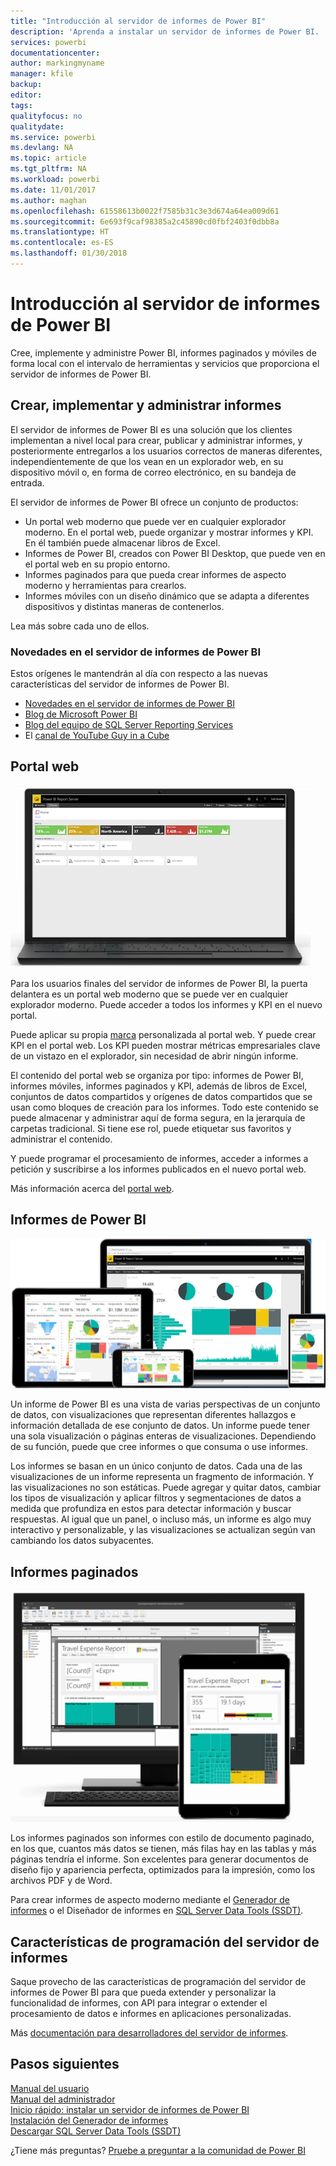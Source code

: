```yaml
---
title: "Introducción al servidor de informes de Power BI"
description: 'Aprenda a instalar un servidor de informes de Power BI. '
services: powerbi
documentationcenter: 
author: markingmyname
manager: kfile
backup: 
editor: 
tags: 
qualityfocus: no
qualitydate: 
ms.service: powerbi
ms.devlang: NA
ms.topic: article
ms.tgt_pltfrm: NA
ms.workload: powerbi
ms.date: 11/01/2017
ms.author: maghan
ms.openlocfilehash: 61558613b0022f7585b31c3e3d674a64ea009d61
ms.sourcegitcommit: 6e693f9caf98385a2c45890cd0fbf2403f0dbb8a
ms.translationtype: HT
ms.contentlocale: es-ES
ms.lasthandoff: 01/30/2018
---
```

# <a name="get-started-with-power-bi-report-server"></a>Introducción al servidor de informes de Power BI
Cree, implemente y administre Power BI, informes paginados y móviles de forma local con el intervalo de herramientas y servicios que proporciona el servidor de informes de Power BI.

## <a name="create-deploy-and-manage-reports"></a>Crear, implementar y administrar informes
El servidor de informes de Power BI es una solución que los clientes implementan a nivel local para crear, publicar y administrar informes, y posteriormente entregarlos a los usuarios correctos de maneras diferentes, independientemente de que los vean en un explorador web, en su dispositivo móvil o, en forma de correo electrónico, en su bandeja de entrada.

El servidor de informes de Power BI ofrece un conjunto de productos:

* Un portal web moderno que puede ver en cualquier explorador moderno. En el portal web, puede organizar y mostrar informes y KPI. En él también puede almacenar libros de Excel.
* Informes de Power BI, creados con Power BI Desktop, que puede ven en el portal web en su propio entorno.
* Informes paginados para que pueda crear informes de aspecto moderno y herramientas para crearlos.
* Informes móviles con un diseño dinámico que se adapta a diferentes dispositivos y distintas maneras de contenerlos.

Lea más sobre cada uno de ellos.

### <a name="whats-new-in-power-bi-report-server"></a>Novedades en el servidor de informes de Power BI
Estos orígenes le mantendrán al día con respecto a las nuevas características del servidor de informes de Power BI.

* [Novedades en el servidor de informes de Power BI](whats-new.md)
* [Blog de Microsoft Power BI](https://powerbi.microsoft.com/blog/)
* [Blog del equipo de SQL Server Reporting Services](https://blogs.msdn.microsoft.com/sqlrsteamblog/)
* El [canal de YouTube Guy in a Cube](https://aka.ms/guyinacube)

## <a name="web-portal"></a>Portal web
![](media/get-started/web-portal.png)

Para los usuarios finales del servidor de informes de Power BI, la puerta delantera es un portal web moderno que se puede ver en cualquier explorador moderno. Puede acceder a todos los informes y KPI en el nuevo portal.

Puede aplicar su propia [marca](https://docs.microsoft.com/sql/reporting-services/branding-the-web-portal) personalizada al portal web. Y puede crear KPI en el portal web. Los KPI pueden mostrar métricas empresariales clave de un vistazo en el explorador, sin necesidad de abrir ningún informe.

El contenido del portal web se organiza por tipo: informes de Power BI, informes móviles, informes paginados y KPI, además de libros de Excel, conjuntos de datos compartidos y orígenes de datos compartidos que se usan como bloques de creación para los informes. Todo este contenido se puede almacenar y administrar aquí de forma segura, en la jerarquía de carpetas tradicional. Si tiene ese rol, puede etiquetar sus favoritos y administrar el contenido.

Y puede programar el procesamiento de informes, acceder a informes a petición y suscribirse a los informes publicados en el nuevo portal web.

Más información acerca del [portal web](https://docs.microsoft.com/sql/reporting-services/web-portal-ssrs-native-mode).

## <a name="power-bi-reports"></a>Informes de Power BI
![](media/get-started/powerbi-reports.png)

Un informe de Power BI es una vista de varias perspectivas de un conjunto de datos, con visualizaciones que representan diferentes hallazgos e información detallada de ese conjunto de datos.  Un informe puede tener una sola visualización o páginas enteras de visualizaciones. Dependiendo de su función, puede que cree informes o que consuma o use informes.

Los informes se basan en un único conjunto de datos. Cada una de las visualizaciones de un informe representa un fragmento de información. Y las visualizaciones no son estáticas. Puede agregar y quitar datos, cambiar los tipos de visualización y aplicar filtros y segmentaciones de datos a medida que profundiza en estos para detectar información y buscar respuestas. Al igual que un panel, o incluso más, un informe es algo muy interactivo y personalizable, y las visualizaciones se actualizan según van cambiando los datos subyacentes.

## <a name="paginated-reports"></a>Informes paginados
![](media/get-started/paginated-reports.png)

Los informes paginados son informes con estilo de documento paginado, en los que, cuantos más datos se tienen, más filas hay en las tablas y más páginas tendría el informe. Son excelentes para generar documentos de diseño fijo y apariencia perfecta, optimizados para la impresión, como los archivos PDF y de Word.

Para crear informes de aspecto moderno mediante el [Generador de informes](https://docs.microsoft.com/sql/reporting-services/report-builder/report-builder-in-sql-server-2016) o el Diseñador de informes en [SQL Server Data Tools (SSDT)](https://docs.microsoft.com/sql/reporting-services/tools/reporting-services-in-sql-server-data-tools-ssdt).

## <a name="report-server-programming-features"></a>Características de programación del servidor de informes
Saque provecho de las características de programación del servidor de informes de Power BI para que pueda extender y personalizar la funcionalidad de informes, con API para integrar o extender el procesamiento de datos e informes en aplicaciones personalizadas.

Más [documentación para desarrolladores del servidor de informes](https://docs.microsoft.com/sql/reporting-services/reporting-services-developer-documentation).

## <a name="next-steps"></a>Pasos siguientes
[Manual del usuario](user-handbook-overview.md)  
[Manual del administrador](admin-handbook-overview.md)  
[Inicio rápido: instalar un servidor de informes de Power BI](quickstart-install-report-server.md)  
[Instalación del Generador de informes](https://docs.microsoft.com/sql/reporting-services/install-windows/install-report-builder)  
[Descargar SQL Server Data Tools (SSDT)](http://go.microsoft.com/fwlink/?LinkID=616714)

¿Tiene más preguntas? [Pruebe a preguntar a la comunidad de Power BI](https://community.powerbi.com/)

